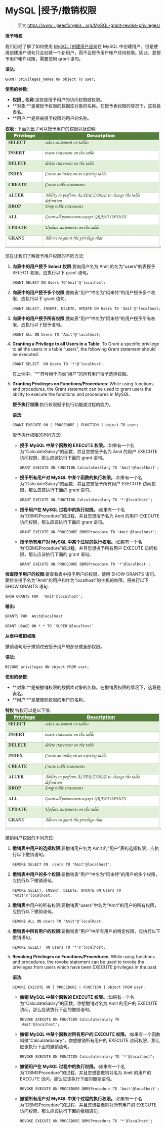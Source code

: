 # MySQL |授予/撤销权限

> 原文:[https://www . geesforgeks . org/MySQL-grant-revoke-privileges/](https://www.geeksforgeeks.org/mysql-grant-revoke-privileges/)

**授予特权**

我们已经了解了如何使用 [MySQL |创建用户语句](https://www.geeksforgeeks.org/mysql-create-user-statement/)在 MySQL 中创建用户。但是使用创建用户语句只会创建一个新用户，而不会授予用户帐户任何权限。因此，要授予用户帐户权限，需要使用 grant 语句。

**语法:**

```
GRANT privileges_names ON object TO user;
```

**使用的参数**:

*   **权限 _ 名称**:这些是授予用户的访问权限或权限。
*   **对象:**是被授予权限的数据库对象的名称。在授予表权限的情况下，这将是表名。
*   **用户:**是将被授予权限的用户的名称。

**权限** :
下面列出了可以授予用户的权限以及说明:
![](img/8ad92b2344e74dd57b9d61cd6b63d452.png)

现在让我们了解授予用户权限的不同方式:

1.  **向表中的用户授予 Select 权限**:要向用户名为 Amit 的名为“users”的表授予 SELECT 权限，应执行以下 grant 语句。

    ```
    GRANT SELECT ON Users TO'Amit'@'localhost;
    ```

2.  **向表中的用户授予多个权限**:要向表“用户”中名为“阿米特”的用户授予多个权限，应执行以下 grant 语句。

    ```
    GRANT SELECT, INSERT, DELETE, UPDATE ON Users TO 'Amit'@'localhost;
    ```

3.  **向表中的用户授予所有权限**:要向表“用户”中名为“阿米特”的用户授予所有权限，应执行以下授予语句。

    ```
    GRANT ALL ON Users TO 'Amit'@'localhost;
    ```

4.  **Granting a Privilege to all Users in a Table**: To Grant a specific privilege to all the users in a table “users”, the following Grant statement should be executed.

    ```
    GRANT SELECT  ON Users TO '*'@'localhost;
    ```

    在上例中，“*”符号用于向表“用户”的所有用户授予选择权限。

5.  **Granting Privileges on Functions/Procedures**: While using functions and procedures, the Grant statement can be used to grant users the ability to execute the functions and procedures in MySQL.

    **授予执行权限**:执行权限赋予执行功能或过程的能力。

    **语法:**

    ```
    GRANT EXECUTE ON [ PROCEDURE | FUNCTION ] object TO user; 
    ```

    授予执行权限的不同方式:

    *   **授予 MySQL 中某个函数的 EXECUTE 权限。**:如果有一个名为“CalculateSalary”的函数，并且您想授予名为 Amit 的用户 EXECUTE 访问权限，那么应该执行下面的 grant 语句。

        ```
        GRANT EXECUTE ON FUNCTION Calculatesalary TO 'Amit'@localhost';
        ```

    *   **授予所有用户对 MySQL 中某个函数的执行权限。**:如果有一个名为“CalculateSalary”的函数，并且您想授予所有用户 EXECUTE 访问权限，那么应该执行下面的 grant 语句。

        ```
        GRANT EXECUTE ON FUNCTION Calculatesalary TO '*'@localhost'; 
        ```

    *   **授予用户在 MySQL 过程中的执行权限。**:如果有一个名为“DBMSProcedure”的过程，并且您想授予名为 Amit 的用户 EXECUTE 访问权限，那么应该执行下面的 grant 语句。

        ```
        GRANT EXECUTE ON PROCEDURE DBMSProcedure TO 'Amit'@localhost'; 
        ```

    *   **授予所有用户对 MySQL 中某个过程的执行权限。**:如果有一个名为“DBMSProcedure”的过程，并且您想授予所有用户 EXECUTE 访问权限，那么应该执行下面的 grant 语句。

        ```
        GRANT EXECUTE ON PROCEDURE DBMSProcedure TO '*'@localhost'; 
        ```

**检查授予用户的权限**:要查看表中授予用户的权限，使用 SHOW GRANTS 语句。要检查授予名为“Amit”的用户和作为“localhost”的主机的权限，将执行以下 SHOW GRANTS 语句:

```
SHOW GRANTS FOR  'Amit'@localhost'; 
```

**输出:**

```
GRANTS FOR  Amit@localhost 

GRANT USAGE ON *.* TO `SUPER`@localhost` 

```

**从表中撤销权限**

撤销语句用于撤销过去授予用户的部分或全部权限。

**语法:**

```
REVOKE privileges ON object FROM user;

```

**使用的参数**:

*   **对象:**是被撤销权限的数据库对象的名称。在撤销表权限的情况下，这将是表名。
*   **用户:**是被撤销权限的用户的名称。

**特权**
特权可以是以下值:
![](img/8ad92b2344e74dd57b9d61cd6b63d452.png)

撤销用户权限的不同方式:

1.  **撤销表中用户的选择权限**:要撤销用户名为 Amit 的“用户”表的选择权限，应执行以下撤销语句。

    ```
    REVOKE SELECT ON  users TO 'Amit'@localhost'; 
    ```

2.  **撤销表中用户的多个权限**:要撤销表“用户”中名为“阿米特”的用户的多个权限，应执行以下撤销语句。

    ```
    REVOKE SELECT, INSERT, DELETE, UPDATE ON Users TO 'Amit'@'localhost; 
    ```

3.  **撤销表**中用户的所有权限:要撤销表“users”中名为“Amit”的用户的所有权限，应执行以下撤销语句。

    ```
    REVOKE ALL ON Users TO 'Amit'@'localhost; 
    ```

4.  **撤销表中所有用户的权限**:要撤销表“用户”中所有用户的特定权限，应执行以下撤销语句。

    ```
    REVOKE SELECT  ON Users TO '*'@'localhost; 
    ```

5.  **Revoking Privileges on Functions/Procedures**: While using functions and procedures, the revoke statement can be used to revoke the privileges from users which have been EXECUTE privileges in the past.

    **语法:**

    ```
    REVOKE EXECUTE ON [ PROCEDURE | FUNCTION ] object FROM user; 
    ```

    *   **撤销 MySQL 中某个函数的 EXECUTE 权限。**:如果有一个名为“CalculateSalary”的函数，你想撤销对名为 Amit 的用户的 EXECUTE 访问，那么应该执行下面的撤销语句。

        ```
        REVOKE EXECUTE ON FUNCTION Calculatesalary TO 'Amit'@localhost'; 
        ```

    *   **撤销 MySQL 中某个函数对所有用户的 EXECUTE 权限。**:如果有一个函数叫做“CalculateSalary”，你想撤销所有用户的 EXECUTE 访问权限，那么应该执行下面的撤销语句。

        ```
        REVOKE EXECUTE ON FUNCTION Calculatesalary TO '*'@localhost'; 
        ```

    *   **撤销用户在 MySQL 过程中的执行权限。**:如果有一个名为“DBMSProcedure”的过程，并且您想要撤销对名为 Amit 的用户的 EXECUTE 访问，那么应该执行下面的撤销语句。

        ```
        REVOKE EXECUTE ON PROCEDURE DBMSProcedure TO 'Amit'@localhost'; 
        ```

    *   **撤销所有用户对 MySQL 中某个过程的执行权限。**:如果有一个名为“DBMSProcedure”的过程，并且您想要撤销对所有用户的 EXECUTE 访问权限，那么应该执行下面的撤销语句。

        ```
        REVOKE EXECUTE ON PROCEDURE DBMSProcedure TO '*'@localhost'; 
        ```